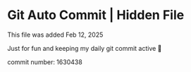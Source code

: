 # Git Auto Commit | Hidden File

This file was added Feb 12, 2025

Just for fun and keeping my daily git commit active 🤪

commit number: 1630438
